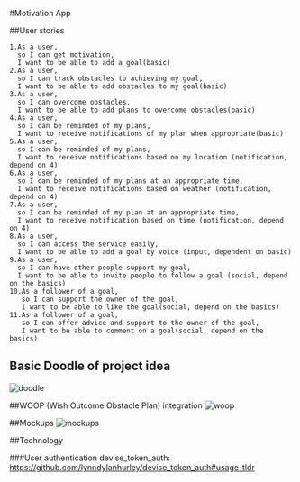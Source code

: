 #Motivation App


##User stories
    
    1.As a user,
      so I can get motivation,
      I want to be able to add a goal(basic)
    2.As a user,
      so I can track obstacles to achieving my goal,
      I want to be able to add obstacles to my goal(basic)
    3.As a user,
      so I can overcome obstacles,
      I want to be able to add plans to overcome obstacles(basic)
    4.As a user,
      so I can be reminded of my plans,
      I want to receive notifications of my plan when appropriate(basic)
    5.As a user,
      so I can be reminded of my plans,
      I want to receive notifications based on my location (notification, depend on 4)
    6.As a user,
      so I can be reminded of my plans at an appropriate time,
      I want to receive notifications based on weather (notification, depend on 4)
    7.As a user,
      so I can be reminded of my plan at an appropriate time,
      I want to receive notification based on time (notification, depend on 4)
    8.As a user,
      so I can access the service easily,
      I want to be able to add a goal by voice (input, dependent on basic)
    9.As a user,
      so I can have other people support my goal,
      I want to be able to invite people to follow a goal (social, depend on the basics)
    10.As a follower of a goal,
       so I can support the owner of the goal,
       I want to be able to like the goal(social, depend on the basics)
    11.As a follower of a goal,
       so I can offer advice and support to the owner of the goal,
       I want to be able to comment on a goal(social, depend on the basics)
       
## Basic Doodle of project idea
 ![doodle](https://www.dropbox.com/s/vsdp1cfb1st7rjo/Whiteboard%5B3%5D.png?raw=1)

##WOOP (Wish Outcome Obstacle Plan) integration 
![woop](https://www.dropbox.com/s/hrg26cb3tad7lhm/Untitled%20Diagram.png?raw=1)

##Mockups
![mockups](https://www.dropbox.com/s/7ivzndl8ppkkk0n/Motivation.png?raw=1)

##Technology

###User authentication
devise_token_auth: https://github.com/lynndylanhurley/devise_token_auth#usage-tldr